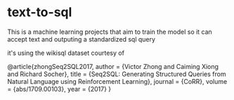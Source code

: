 # text-to-sql
This is a machine learning projects that aim to train the model so it can accept text and outputing a standardized sql query


it's using the wikisql dataset courtesy of

@article{zhongSeq2SQL2017,
  author    = {Victor Zhong and
               Caiming Xiong and
               Richard Socher},
  title     = {Seq2SQL: Generating Structured Queries from Natural Language using
               Reinforcement Learning},
  journal   = {CoRR},
  volume    = {abs/1709.00103},
  year      = {2017}
}
